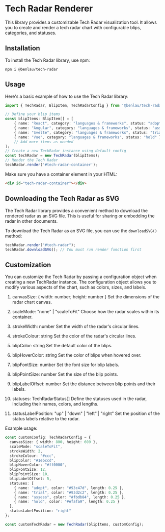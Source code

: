 # Tech Radar Renderer

This library provides a customizable Tech Radar visualization tool. It allows you to create and render a tech radar chart with configurable blips, categories, and statuses.

## Installation

To install the Tech Radar library, use npm:

```
npm i @benlau/tech-radar
```

## Usage

Here's a basic example of how to use the Tech Radar library:

```typescript
import { TechRadar, BlipItem, TechRadarConfig } from '@benlau/tech-radar';

// Define your blip items
const blipItems: BlipItem[] = [
    { name: "React", category: "languages & frameworks", status: "adopt" },
    { name: "Angular", category: "languages & frameworks", status: "assess" },
    { name: "Svelte", category: "languages & frameworks", status: "trial" },
    { name: "Vue", category: "languages & frameworks", status: "hold" },
    // Add more items as needed
];
// Create a new TechRadar instance using default config
const techRadar = new TechRadar(blipItems);
// Render the Tech Radar
techRadar.render('#tech-radar-container');
```

Make sure you have a container element in your HTML:

```html
<div id="tech-radar-container"></div>
```


## Downloading the Tech Radar as SVG

The Tech Radar library provides a convenient method to download the rendered radar as an SVG file. This is useful for sharing or embedding the radar in other documents.

To download the Tech Radar as an SVG file, you can use the `downloadSVG()` method:

```typescript
techRadar.render("#tech-radar");
techRadar.downloadSVG(); // You must run render function first
```

## Customization

You can customize the Tech Radar by passing a configuration object when creating a new TechRadar instance. The configuration object allows you to modify various aspects of the chart, such as colors, sizes, and labels.


1. canvasSize: { width: number; height: number }
   Set the dimensions of the radar chart canvas.

2. scaleMode: "none" | "scaleToFit"
   Choose how the radar scales within its container.

3. strokeWidth: number
   Set the width of the radar's circular lines.

4. strokeColour: string
   Set the color of the radar's circular lines.

5. blipColor: string
   Set the default color of the blips.

6. blipHoverColor: string
   Set the color of blips when hovered over.

7. blipFontSize: number
   Set the font size for blip labels.

8. blipPointSize: number
   Set the size of the blip points.

9. blipLabelOffset: number
   Set the distance between blip points and their labels.

10. statuses: TechRadarStatus[]
    Define the statuses used in the radar, including their names, colors, and lengths.

11. statusLabelPosition: "up" | "down" | "left" | "right"
    Set the position of the status labels relative to the radar.

Example usage:

```typescript
const customConfig: TechRadarConfig = {
  canvasSize: { width: 800, height: 600 },
  scaleMode: "scaleToFit",
  strokeWidth: 2,
  strokeColour: "#ccc",
  blipColor: "#1ebccd",
  blipHoverColor: "#ff0000",
  blipFontSize: 12,
  blipPointSize: 10,
  blipLabelOffset: 5,
  statuses: [
    { name: "adopt", color: "#93c47d", length: 0.25 },
    { name: "trial", color: "#93d2c2", length: 0.25 },
    { name: "assess", color: "#fbdb84", length: 0.25 },
    { name: "hold", color: "#efafa9", length: 0.25 }
  ],
  statusLabelPosition: "right"
};

const customTechRadar = new TechRadar(blipItems, customConfig);
```